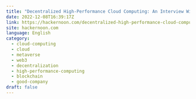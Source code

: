 ```yaml
---
title: "Decentralized High-Performance Cloud Computing: An Interview With DeepSquare"
date: 2022-12-08T16:39:17Z
link: https://hackernoon.com/decentralized-high-performance-cloud-computing-an-interview-with-deepsquare?source=rss&utm_medium=RSS&utm_source=news.12bit.vn
site: hackernoon.com
language: English
category:
  - cloud-computing
  - cloud
  - metaverse
  - web3
  - decentralization
  - high-performance-computing
  - blockchain
  - good-company
draft: false
---
```

